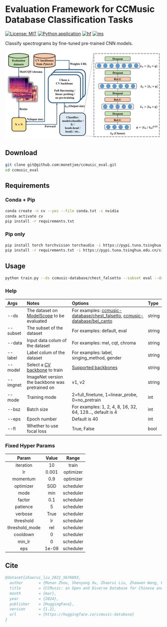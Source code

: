 # Evaluation Framework for CCMusic Database Classification Tasks
[![License: MIT](https://img.shields.io/github/license/monetjoe/ccmusic_eval.svg)](https://github.com/monetjoe/ccmusic_eval/blob/main/LICENSE)
[![Python application](https://github.com/monetjoe/ccmusic_eval/actions/workflows/python-app.yml/badge.svg?branch=main)](https://github.com/monetjoe/ccmusic_eval/actions/workflows/python-app.yml)
[![hf](https://img.shields.io/badge/HuggingFace-ccmusic-ffd21e.svg)](https://huggingface.co/ccmusic-database)
[![ms](https://img.shields.io/badge/ModelScope-ccmusic-624aff.svg)](https://www.modelscope.cn/organization/ccmusic-database)

Classify spectrograms by fine-tuned pre-trained CNN models.

<img src="./.github/eval.png">

## Download
```bash
git clone git@github.com:monetjoe/ccmusic_eval.git
cd ccmusic_eval
```

## Requirements
### Conda + Pip
```bash
conda create -n cv --yes --file conda.txt -c nvidia
conda activate cv
pip install -r requirements.txt
```

### Pip only
```bash
pip install torch torchvision torchaudio -i https://pypi.tuna.tsinghua.edu.cn/simple
pip install -r requirements.txt -i https://pypi.tuna.tsinghua.edu.cn/simple
```

## Usage
```bash
python train.py --ds ccmusic-database/chest_falsetto --subset eval --data cqt --label singing_method --model squeezenet1_1 --fl True --mode 0
```
### Help
| Args     | Notes                                                                                                            | Options                                                                                                                                                                                                        | Type   |
| :------- | :--------------------------------------------------------------------------------------------------------------- | :------------------------------------------------------------------------------------------------------------------------------------------------------------------------------------------------------------- | :----- |
| --ds     | The dataset on [ModelScope](https://www.modelscope.cn/organization/ccmusic-database?tab=dataset) to be evaluated | For examples: [ccmusic-database/chest_falsetto](https://www.modelscope.cn/datasets/ccmusic-database/chest_falsetto), [ccmusic-database/bel_canto](https://www.modelscope.cn/models/ccmusic-database/bel_canto) | string |
| --subset | The subset of the dataset                                                                                        | For examples: default, eval                                                                                                                                                                                    | string |
| --data   | Input data colum of the dataset                                                                                  | For examples: mel, cqt, chroma                                                                                                                                                                                 | string |
| --label  | Label colum of the dataset                                                                                       | For examples: label, singing_method, gender                                                                                                                                                                    | string |
| --model  | Select a [CV backbone](https://huggingface.co/datasets/monetjoe/cv_backbones) to train                           | [Supported backbones](https://www.modelscope.cn/datasets/monetjoe/cv_backbones/dataPeview)                                                                                                                     | string |
| --imgnet | ImageNet version the backbone was pretrained on                                                                  | v1, v2                                                                                                                                                                                                         | string |
| --mode   | Training mode                                                                                                    | 2=full_finetune, 1=linear_probe, 0=no_pretrain                                                                                                                                                                 | int    |
| --bsz    | Batch size                                                                                                       | For examples: 1, 2, 4, 8, 16, 32, 64, 128..., default is 4                                                                                                                                                     | int    |
| --eps    | Epoch number                                                                                                     | Default is 40                                                                                                                                                                                                  | int    |
| --fl     | Whether to use focal loss                                                                                        | True, False                                                                                                                                                                                                    | bool   |

### Fixed Hyper Params
|     Param      | Value |   Range   |
| :------------: | :---: | :-------: |
|   iteration    |  10   |   train   |
|       lr       | 0.001 | optimizer |
|    momentum    |  0.9  | optimizer |
|   optimizer    |  SGD  | scheduler |
|      mode      |  min  | scheduler |
|     factor     |  0.1  | scheduler |
|    patience    |   5   | scheduler |
|    verbose     | True  | scheduler |
|   threshold    |  lr   | scheduler |
| threshold_mode |  rel  | scheduler |
|    cooldown    |   0   | scheduler |
|     min_lr     |   0   | scheduler |
|      eps       | 1e-08 | scheduler |

## Cite
```bibtex
@dataset{zhaorui_liu_2021_5676893,
  author       = {Monan Zhou, Shenyang Xu, Zhaorui Liu, Zhaowen Wang, Feng Yu, Wei Li and Baoqiang Han},
  title        = {CCMusic: an Open and Diverse Database for Chinese and General Music Information Retrieval Research},
  month        = {mar},
  year         = {2024},
  publisher    = {HuggingFace},
  version      = {1.2},
  url          = {https://huggingface.co/ccmusic-database}
}
```
